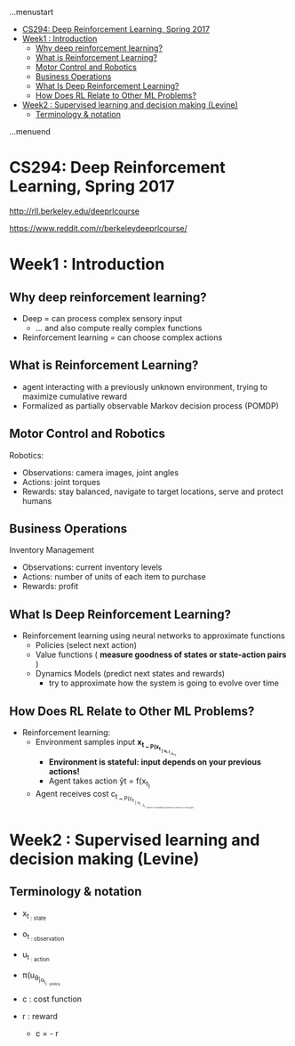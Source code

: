 ...menustart

- [CS294: Deep Reinforcement Learning, Spring 2017](#e5224a4192d7d98cf2cfb02d8b88d0b6)
- [Week1 : Introduction](#d55aded290bde38db07d72e422f639d3)
    - [Why deep reinforcement learning?](#df4bd352d8fd54cba33186a5c58789c6)
    - [What is Reinforcement Learning?](#d099b82636a7133a9be2ed1a65d90aab)
    - [Motor Control and Robotics](#beabc7257e125139bae2116fa68eed75)
    - [Business Operations](#e4877f95ac6cdee98e0e334f0b2af574)
    - [What Is Deep Reinforcement Learning?](#a4be8d97ec306c67c22de626ad2f7ac0)
    - [How Does RL Relate to Other ML Problems?](#38d0da35b1b72ad8a7110ca5a18d6e82)
- [Week2 : Supervised learning and decision making (Levine)](#84ef9b6582de04cfee223127a3e7f074)
    - [Terminology & notation](#b9561a10be7130bc0ad64d10b00f492b)

...menuend


<h2 id="e5224a4192d7d98cf2cfb02d8b88d0b6"></h2>


# CS294: Deep Reinforcement Learning, Spring 2017

http://rll.berkeley.edu/deeprlcourse

https://www.reddit.com/r/berkeleydeeprlcourse/


<h2 id="d55aded290bde38db07d72e422f639d3"></h2>


# Week1 : Introduction

<h2 id="df4bd352d8fd54cba33186a5c58789c6"></h2>


## Why deep reinforcement learning?

 - Deep = can process complex sensory input
    - … and also compute really complex functions
 - Reinforcement learning = can choose complex actions

<h2 id="d099b82636a7133a9be2ed1a65d90aab"></h2>


## What is Reinforcement Learning?

 - agent interacting with a previously unknown environment, trying to maximize cumulative reward
 - Formalized as partially observable Markov decision process (POMDP)


<h2 id="beabc7257e125139bae2116fa68eed75"></h2>


## Motor Control and Robotics

Robotics:

 - Observations: camera images, joint angles
 - Actions: joint torques
 - Rewards: stay balanced, navigate to target locations, serve and protect humans


<h2 id="e4877f95ac6cdee98e0e334f0b2af574"></h2>


## Business Operations

Inventory Management

 - Observations: current inventory levels
 - Actions: number of units of each item to purchase
 - Rewards: profit


<h2 id="a4be8d97ec306c67c22de626ad2f7ac0"></h2>


## What Is Deep Reinforcement Learning?

 - Reinforcement learning using neural networks to approximate functions
    - Policies (select next action)
    - Value functions ( **measure goodness of states or state-action pairs** )
    - Dynamics Models (predict next states and rewards)
        - try to approximate how the system is going to evolve over time

<h2 id="38d0da35b1b72ad8a7110ca5a18d6e82"></h2>


## How Does RL Relate to Other ML Problems?

 - Reinforcement learning:
    - Environment samples input **x<sub>t<sub> ~ P(x<sub>t<sub> | x<sub>t-1<sub>, y<sub>t-1<sub>)**
        - **Environment is stateful: input depends on your previous actions!**
        - Agent takes action ŷt = f(x<sub>t<sub>)
    - Agent receives cost c<sub>t<sub> ~ P(c<sub>t<sub> | x<sub>t<sub> , ŷ<sub>t<sub> ) where P a probability distribution unknown to the agent.


<h2 id="84ef9b6582de04cfee223127a3e7f074"></h2>


# Week2 : Supervised learning and decision making (Levine)

<h2 id="b9561a10be7130bc0ad64d10b00f492b"></h2>


## Terminology & notation 

 - x<sub>t<sub> : state
 - o<sub>t<sub> : observation
 - u<sub>t<sub> : action
 - π(u<sub>θ<sub>|o<sub>t<sub>)  : policy
 
 - c : cost function
 - r : reward 
    - c = - r



